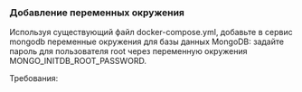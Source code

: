 
### Добавление переменных окружения

Используя существующий файл docker-compose.yml, добавьте в сервис mongodb переменные окружения для базы данных MongoDB: задайте пароль для пользователя root через переменную окружения MONGO_INITDB_ROOT_PASSWORD.

Требования:
